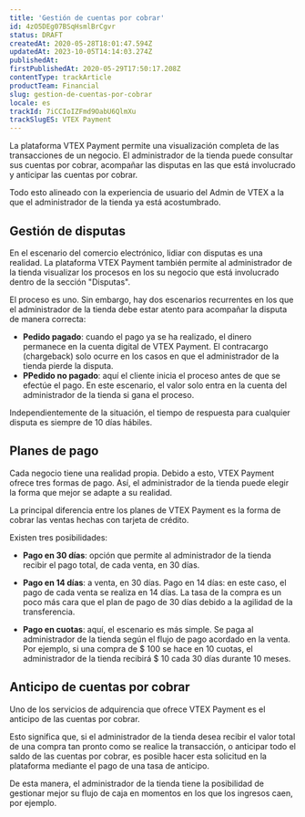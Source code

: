 ```yaml
---
title: 'Gestión de cuentas por cobrar'
id: 4zO5DEg07BSqHsmlBrCgvr
status: DRAFT
createdAt: 2020-05-28T18:01:47.594Z
updatedAt: 2023-10-05T14:14:03.274Z
publishedAt: 
firstPublishedAt: 2020-05-29T17:50:17.208Z
contentType: trackArticle
productTeam: Financial
slug: gestion-de-cuentas-por-cobrar
locale: es
trackId: 7iCCIoIZFmd9OabU6QlmXu
trackSlugES: VTEX Payment
---
```


La plataforma VTEX Payment permite una visualización completa de las transacciones de un negocio. El administrador de la tienda puede consultar sus cuentas por cobrar, acompañar las disputas en las que está involucrado y anticipar las cuentas por cobrar.

Todo esto alineado con la experiencia de usuario del Admin de VTEX a la que el administrador de la tienda ya está acostumbrado.

## Gestión de disputas

En el escenario del comercio electrónico, lidiar con disputas es una realidad. La plataforma VTEX Payment también permite al administrador de la tienda visualizar los procesos en los su negocio que está involucrado dentro de la sección "Disputas".

El proceso es uno. Sin embargo, hay dos escenarios recurrentes en los que el administrador de la tienda debe estar atento para acompañar la disputa de manera correcta:

- __Pedido pagado__: cuando el pago ya se ha realizado, el dinero permanece en la cuenta digital de VTEX Payment. El contracargo (chargeback) solo ocurre en los casos en que el administrador de la tienda pierde la disputa.  
- __PPedido no pagado__: aquí el cliente inicia el proceso antes de que se efectúe el pago.  En este escenario, el valor solo entra en la cuenta del administrador de la tienda si gana el proceso. 

Independientemente de la situación, el tiempo de respuesta para cualquier disputa es siempre de 10 días hábiles.

## Planes de pago

Cada negocio tiene una realidad propia. Debido a esto, VTEX Payment ofrece tres formas de pago. Así, el administrador de la tienda puede elegir la forma que mejor se adapte a su realidad.

La principal diferencia entre los planes de VTEX Payment es la forma de cobrar las ventas hechas con tarjeta de crédito.

Existen tres posibilidades:

- __Pago en 30 días__: opción que permite al administrador de la tienda recibir el pago total, de cada venta, en 30 días.

- __Pago en 14 días__: a venta, en 30 días.
Pago en 14 días: en este caso, el pago de cada venta se realiza en 14 días. La tasa de la compra es un poco más cara que el plan de pago de 30 días debido a la agilidad de la transferencia.

- __Pago en cuotas__: aquí, el escenario es más simple. Se paga al administrador de la tienda  según el flujo de pago acordado en la venta. Por ejemplo, si una compra de $ 100 se hace en 10 cuotas, el administrador de la tienda recibirá $ 10 cada 30 días durante 10 meses. 

## Anticipo de cuentas por cobrar

Uno de los servicios de adquirencia que ofrece VTEX Payment es el anticipo de las cuentas por cobrar.

Esto significa que, si el administrador de la tienda desea recibir el valor total de una compra tan pronto como se realice la transacción, o anticipar todo el saldo de las cuentas por cobrar, es posible hacer esta solicitud en la plataforma mediante el pago de una tasa de anticipo.

De esta manera, el administrador de la tienda tiene la posibilidad de gestionar mejor su flujo de caja en momentos en los que los ingresos caen, por ejemplo.

